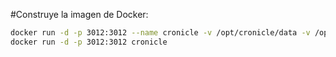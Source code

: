 
#Construye la imagen de Docker:

```bash
docker run -d -p 3012:3012 --name cronicle -v /opt/cronicle/data -v /opt/cronicle/logs -v /opt/cronicle/plugins -v /opt/cronicle/backup cronicle
docker run -d -p 3012:3012 cronicle
```
